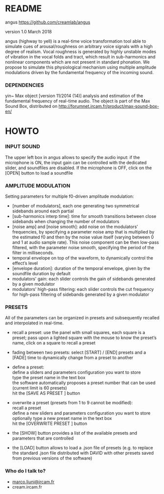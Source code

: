 # README #

angus
https://github.com/creamlab/angus

version 1.0
March 2018

angus (highway to yell) is a real-time voice transformation tool able to simulate cues of arousal/roughness on arbitrary voice signals with a high degree of realism. 
Vocal roughness is generated by highly unstable modes of vibration in the vocal folds and tract, which result in sub-harmonics and nonlinear components which are not present in standard phonation. We propose to simulate this physiological mechanism using multiple amplitude modulations driven by the fundamental frequency of the incoming sound.

### DEPENDENCIES ###
yin~ Max object [version 11/2014 (14)] analysis and estimation of the fundamental frequency of real-time audio. 
The object is part of the Max Sound Box, distributed on http://forumnet.ircam.fr/product/max-sound-box-en/

# HOWTO

### INPUT SOUND ###

The upper left box in angus allows to specify the audio input: if the microphone is ON, the input gain can be controlled with the dedicated slider, and soundfiles are disabled.
If the microphone is OFF, click on the [OPEN] button to load a soundfile 


### AMPLITUDE MODULATION ###

Setting parameters for multiple f0-driven amplitude modulation:

* [number of modulators], each one generating two symmetrical sidebands around each partial
* [sub-harmonics interp time]: time for smooth transitions between close sidebands when changing the number of modulators
* [noise amp] and [noise smooth]: add noise on the modulators’ frequencies, by specifying a parameter noise amp that is multiplied by the estimated f0 and then by the noise value itself (varying between 0 and 1 at audio sample rate). This noise component can be then low-pass filtered, with the parameter noise smooth, specifying the period of the filter in milliseconds.
* temporal envelope on top of the waveform, to dynamically control the effect’s
level
* [envelope duration]: duration of the temporal envelope, given by the soundfile duration by default
* modulators' gain: each slider controls the gain of sidebands generated by a given modulator
* modulators' high-pass filtering: each slider controls the cut frequency for high-pass filtering of sidebands generated by a given modulator

### PRESETS ###

All of the parameters can be organized in presets and subsequently recalled and interpolated in real-time. 

* recall a preset: use the panel with small squares, each square is a preset; pass upon a lighted square with the mouse to know the preset’s name, click on a square to recall a preset

* fading between two presets: select [START] / [END] presets and a [FADE] time to dynamically change from a preset to another

* define a preset:<br/>
define a sliders and parameters configuration you want to store<br/>
type the preset name in the text box<br/>
the software automatically proposes a preset number that can be used (current limit is 60 presets)<br/>
hit the [SAVE AS PRESET <n>] button<br/>

* overwrite a preset (presets from 1 to 9 cannot be modified):<br/>
recall a preset<br/>
define a new sliders and parameters configuration you want to store<br/>
optionally type a new preset name in the text box<br/>
hit the [OVERWRITE PRESET <n>] button<br/>

* the [SHOW] button provides a list of the available presets and parameters that are controlled

* the [LOAD] button allows to load a .json file of presets (e.g. to replace the standard .json file distributed with DAVID with other presets saved from previous versions of the software)


### Who do I talk to? ###

* marco.liuni@ircam.fr
* cream.ircam.fr
